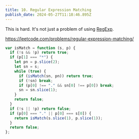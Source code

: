 ```yaml
---
title: 10. Regular Expression Matching
publish_date: 2024-05-27T11:18:46.895Z
---
```


This is hard. It's not just a problem of using [RegExp](https://developer.mozilla.org/en-US/docs/Web/JavaScript/Reference/Global_Objects/RegExp).

https://leetcode.com/problems/regular-expression-matching/

```js
var isMatch = function (s, p) {
  if (!s && !p) return true;
  if (p[1] === "*") {
    let pn = p.slice(2);
    let sn = s;
    while (true) {
      if (isMatch(sn, pn)) return true;
      if (!sn) break;
      if (p[0] !== "." && sn[0] !== p[0]) break;
      sn = sn.slice(1);
    }
    return false;
  }
  if (!s || !p) return false;
  if (p[0] === "." || p[0] === s[0]) {
    return isMatch(s.slice(1), p.slice(1));
  }
  return false;
};
```
